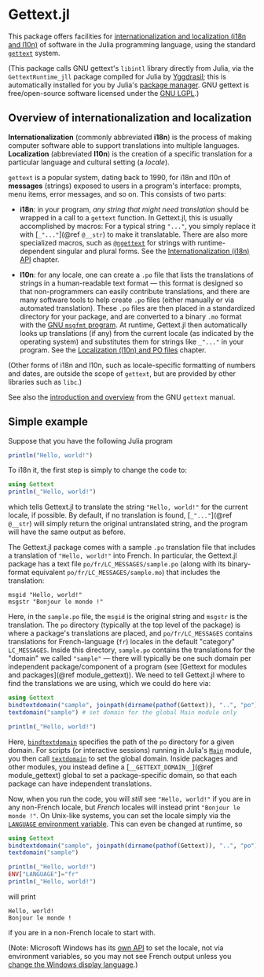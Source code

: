 # Gettext.jl

This package offers facilities for [internationalization and localization (i18n and l10n)](https://en.wikipedia.org/wiki/Internationalization_and_localization) of software in the Julia programming language, using the standard [`gettext`](https://en.wikipedia.org/wiki/Gettext) system.

(This package calls GNU gettext's `libintl` library directly from Julia, via the `GettextRuntime_jll` package compiled for Julia by [Yggdrasil](https://github.com/JuliaPackaging/Yggdrasil); this is automatically installed for you by Julia's [package manager](https://github.com/JuliaLang/Pkg.jl).  GNU gettext is free/open-source software licensed under the [GNU LGPL](https://www.gnu.org/software/gettext/manual/html_node/GNU-LGPL.html).)

## Overview of internationalization and localization

**Internationalization** (commonly abbreviated **i18n**) is the process of making computer software able to support translations into multiple languages.  **Localization** (abbreviated **l10n**) is the creation of a specific translation for a particular language and cultural setting (a *locale*).

`gettext` is a popular system, dating back to 1990, for i18n and l10n of **messages** (strings) exposed to users in a program's interface: prompts, menu items, error messages, and so on.  This consists of two parts:

* **i18n**: in your program, *any string that might need translation* should be wrapped in a call to a `gettext` function.   In Gettext.jl, this is usually accomplished by macros: For a typical string `"..."`, you simply replace it with [`_"..."`](@ref `@__str`) to make it translatable.  There are also more specialized macros, such as [`@ngettext`](@ref) for strings with runtime-dependent singular and plural forms.  See the [Internationalization (i18n) API](@ref) chapter.

* **l10n**: for any locale, one can create a `.po` file that lists the translations of strings in a human-readable text format — this format is designed so that non-programmers can easily contribute translations, and there are many software tools to help create `.po` files (either manually or via automated translation).   These `.po` files are then placed in a standardized directory for your package, and are converted to a binary `.mo` format with the [GNU `msgfmt` program](https://www.gnu.org/software/gettext/manual/html_node/Binaries.html).   At runtime, Gettext.jl then automatically looks up translations (if any) from the current locale (as indicated by the operating system) and substitutes them for strings like `_"..."` in your program.  See the [Localization (l10n) and PO files](@ref) chapter.

(Other forms of i18n and l10n, such as locale-specific formatting of numbers and dates, are outside the scope of `gettext`, but are provided by other libraries such as `libc`.)

See also the [introduction and overview](https://www.gnu.org/software/gettext/manual/html_node/Introduction.html) from the GNU `gettext` manual.

## Simple example

Suppose that you have the following Julia program
```jl
println("Hello, world!")
```
To i18n it, the first step is simply to change the code to:
```jl
using Gettext
println(_"Hello, world!")
```
which tells Gettext.jl to translate the string `"Hello, world!"` for the current locale, if possible.   By default, if no translation is found, [`_"..."`](@ref `@__str`)  will simply return the original untranslated string, and the program will have the same output as before.

The Gettext.jl package comes with a sample `.po` translation file that includes a translation of `"Hello, world!"` into French.    In particular, the Gettext.jl package has a text file `po/fr/LC_MESSAGES/sample.po` (along with its binary-format equivalent `po/fr/LC_MESSAGES/sample.mo`) that includes the translation:
```
msgid "Hello, world!"
msgstr "Bonjour le monde !"
```
Here, in the `sample.po` file, the `msgid` is the original string and `msgstr` is the translation.  The `po` directory (typically at the top level of the package) is where a package's translations are placed, and `po/fr/LC_MESSAGES` contains translations for French-language (`fr`) locales in the default "category" `LC_MESSAGES`.  Inside this directory, `sample.po` contains the translations for the "domain" we called `"sample"` — there will typically be one such domain per independent package/component of a program (see [Gettext for modules and packages](@ref module_gettext)).   We need to tell Gettext.jl where to find the translations we are using, which we could do here via:
```jl
using Gettext
bindtextdomain("sample", joinpath(dirname(pathof(Gettext)), "..", "po"))
textdomain("sample") # set domain for the global Main module only

println(_"Hello, world!")
```
Here, [`bindtextdomain`](@ref) specifies the path of the `po` directory for
a given domain.  For scripts (or interactive sessions) running in Julia's
[`Main`](https://docs.julialang.org/en/v1/base/base/#Main) module, you then call
[`textdomain`](@ref) to set the global domain.   Inside packages and
other modules, you instead define a [`__GETTEXT_DOMAIN__`](@ref module_gettext) global to set a package-specific domain, so that each package can have independent
translations.

Now, when you run the code, you will *still* see `"Hello, world!"` if you are in any
non-French locale, but *French* locales will instead print `"Bonjour le monde !"`.
On Unix-like systems, you can set the locale simply via the [`LANGUAGE` environment
variable](https://www.gnu.org/software/gettext/manual/html_node/Locale-Environment-Variables.htmls). This can even be changed at runtime, so
```jl
using Gettext
bindtextdomain("sample", joinpath(dirname(pathof(Gettext)), "..", "po"))
textdomain("sample")

println(_"Hello, world!")
ENV["LANGUAGE"]="fr"
println(_"Hello, world!")
```
will print
```
Hello, world!
Bonjour le monde !
```
if you are in a non-French locale to start with.

(Note: Microsoft Windows has its [own API](https://learn.microsoft.com/en-us/windows/win32/api/winnls/nf-winnls-setthreadlocale) to set the locale, not via environment variables, so you may not see French output unless you [change the Windows display language](https://support.microsoft.com/en-US/windows/manage-the-language-and-keyboard-input-layout-settings-in-windows-12a10cb4-8626-9b77-0ccb-5013e0c7c7a2).)
